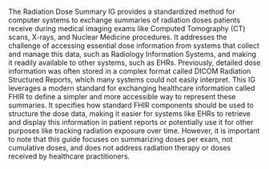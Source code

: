The Radiation Dose Summary IG provides a standardized method for computer systems to exchange summaries of radiation doses patients receive during medical imaging exams like Computed Tomography (CT) scans, X-rays, and Nuclear Medicine procedures. It addresses the challenge of accessing essential dose information from systems that collect and manage this data, such as Radiology Information Systems, and making it readily available to other systems, such as EHRs. Previously, detailed dose information was often stored in a complex format called DICOM Radiation Structured Reports, which many systems could not easily interpret. This IG leverages a modern standard for exchanging healthcare information called FHIR to define a simpler and more accessible way to represent these summaries. It specifies how standard FHIR components should be used to structure the dose data, making it easier for systems like EHRs to retrieve and display this information in patient reports or potentially use it for other purposes like tracking radiation exposure over time. However, it is important to note that this guide focuses on summarizing doses per exam, not cumulative doses, and does not address radiation therapy or doses received by healthcare practitioners. 
